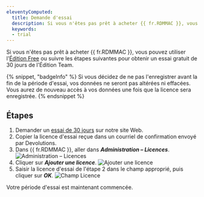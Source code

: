 ```yaml
---
eleventyComputed:
  title: Demande d'essai
  description: Si vous n'êtes pas prêt à acheter {{ fr.RDMMAC }}, vous pouvez utiliser l'Édition Free ou suivre ces étapes pour obtenir un essai gratuit de 30 jours de l'Édition Team.
  keywords:
  - trial
---
```

Si vous n'êtes pas prêt à acheter {{ fr.RDMMAC }}, vous pouvez utiliser l'[Édition Free](/fr/rdm/mac/installation/client/registration/free-edition/) ou suivre les étapes suivantes pour obtenir un essai gratuit de 30 jours de l'Édition Team.

{% snippet, "badgeInfo" %}
Si vous décidez de ne pas l'enregistrer avant la fin de la période d'essai, vos données ne seront pas altérées ni effacées. Vous aurez de nouveau accès à vos données une fois que la licence sera enregistrée.
{% endsnippet %}

## Étapes

1. Demander un [essai de 30 jours](https://devolutions.net/remote-desktop-manager/fr/trial) sur notre site Web.
1. Copier la licence d'essai reçue dans un courriel de confirmation envoyé par Devolutions.
1. Dans {{ fr.RDMMAC }}, aller dans ***Administration – Licences***.
![Administration – Licences](https://cdnweb.devolutions.net/docs/fr/rdm/mac/RDMMac0000.png)
1. Cliquer sur ***Ajouter une licence***.
![Ajouter une licence](https://cdnweb.devolutions.net/docs/fr/rdm/mac/RDMMac0001.png)
1. Saisir la licence d'essai de l'étape 2 dans le champ approprié, puis cliquer sur ***OK***.
![Champ Licence](https://cdnweb.devolutions.net/docs/fr/rdm/mac/RDMMac0003.png)

Votre période d'essai est maintenant commencée.
